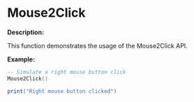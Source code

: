 # Mouse2Click

**Description:**

This function demonstrates the usage of the Mouse2Click API.

**Example:**

```lua
-- Simulate a right mouse button click
Mouse2Click()

print("Right mouse button clicked")
```
